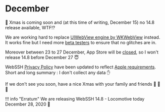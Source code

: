 # December
:christmas_tree: Xmas is coming soon and (at this time of writing, December 15) no 14.8 release available, WTF:interrobang:

We are working hard to replace [UIWebView engine by WKWebView](https://developer.apple.com/news/?id=edwud51q) instead. It works fine but I need more [beta testers](/documentation/becoming-external-tester/) to ensure that no glitches are in.

Moreover between 23 to 27 December, App Store will be [closed](https://developer.apple.com/news/?id=83m4plrb), so I won't release 14.8 before December 27 :innocent:

WebSSH [Privacy Policy](/documentation/legal/privacy-policy/) have been updated to reflect [Apple requirements](https://developer.apple.com/news/?id=3wann9gh). Short and long summary : I don't collect any data :raised_hand:

If we  don't see you soon, have a nice Xmas with your family and friends :santa: :christmas_tree: :gift:

!!! info "Erratum"
    We are releasing WebSSH 14.8 - Locomotive today December 28, 2020 :muscle: